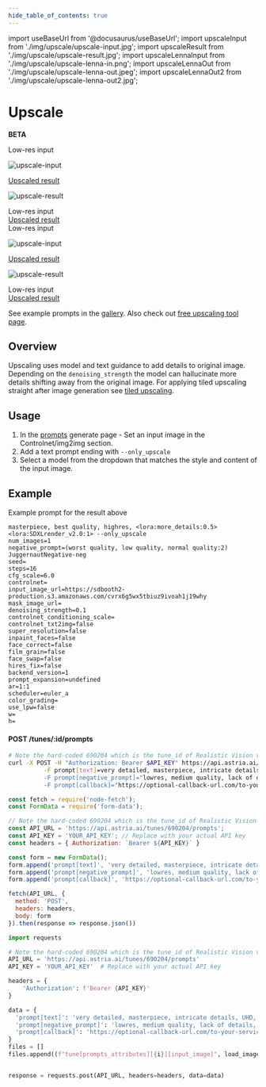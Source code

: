 ```yaml
---
hide_table_of_contents: true
---
```

import useBaseUrl from '@docusaurus/useBaseUrl';
import upscaleInput from './img/upscale/upscale-input.jpg';
import upscaleResult from './img/upscale/upscale-result.jpg';
import upscaleLennaInput from './img/upscale/upscale-lenna-in.png';
import upscaleLennaOut from './img/upscale/upscale-lenna-out.jpeg';
import upscaleLennaOut2 from './img/upscale/upscale-lenna-out2.jpg';


# Upscale
**BETA**

<div style={{ display: "grid", 'grid-template-columns': '1fr 1fr', gap: '1.5rem' }}>
<div>
<figcaption>Low-res input</figcaption>

![upscale-input](./img/upscale/upscale-input.jpg)
</div>

<div>
<figcaption>
<a href="https://www.astria.ai/gallery?text=only_upscale">Upscaled result</a>
</figcaption>

![upscale-result](./img/upscale/upscale-result.jpg)
</div>

</div>

<div style={{ display: "grid", 'grid-template-columns': '1fr 1fr', gap: '1.5rem' }}>
<div>
<figcaption>Low-res input</figcaption>

<div style={{backgroundImage: `url(`+upscaleInput+`)`, backgroundPosition: '50% 20%', backgroundSize: 3000,  width: "100%", height: 300}}></div>
</div>

<div>
<figcaption>
<a href="https://www.astria.ai/gallery?text=only_upscale">Upscaled result</a>
</figcaption>

<div style={{backgroundImage: `url('`+upscaleResult+`')`, backgroundPosition: '50% 20%', backgroundSize: 3000,  width: "100%", height: 300}}></div>
</div>

</div>
<div style={{ display: "grid", 'grid-template-columns': '1fr 1fr', gap: '1.5rem' }}>
<div>
<figcaption>Low-res input</figcaption>

![upscale-input](./img/upscale/upscale-lenna-in.png)
</div>

<div>
<figcaption>
<a href="https://www.astria.ai/gallery?text=only_upscale">Upscaled result</a>
</figcaption>

![upscale-result](./img/upscale/upscale-lenna-out2.jpg)
</div>

</div>

<div style={{ display: "grid", 'grid-template-columns': '1fr 1fr', gap: '1.5rem' }}>
<div>
<figcaption>Low-res input</figcaption>

<div style={{backgroundImage: `url(`+upscaleLennaInput+`)`, backgroundPosition: '50% 20%', backgroundSize: 1000,  width: "100%", height: 300}}></div>
</div>

<div>
<figcaption>
<a href="https://www.astria.ai/gallery?text=only_upscale">Upscaled result</a>
</figcaption>

<div style={{backgroundImage: `url('`+upscaleLennaOut2+`')`, backgroundPosition: '50% 20%', backgroundSize: 1000,  width: "100%", height: 300}}></div>
</div>

</div>








<div className="api-method">
<div>



See example prompts in the [gallery](https://www.astria.ai/gallery?text=only_upscale). Also check out [free upscaling tool page](https://www.astria.ai/upscale).

## Overview
Upscaling uses model and text guidance to add details to original image. Depending on the `denoising_strength` the model can hallucinate more details shifting away from the original image. For applying tiled upscaling straight after image generation see [tiled upscaling](/docs/features/tiled-upscale). 

## Usage
1. In the [prompts](https://www.astria.ai/prompts) generate page - Set an input image in the Controlnet/img2img section.
2. Add a text prompt ending with `--only_upscale`
3. Select a model from the dropdown that matches the style and content of the input image.

## Example 
Example prompt for the result above

```text
masterpiece, best quality, highres, <lora:more_details:0.5> <lora:SDXLrender_v2.0:1> --only_upscale
num_images=1
negative_prompt=(worst quality, low quality, normal quality:2) JuggernautNegative-neg
seed=
steps=16
cfg_scale=6.0
controlnet=
input_image_url=https://sdbooth2-production.s3.amazonaws.com/cvrx6g5wx5tbiuz9ivoah1j19why
mask_image_url=
denoising_strength=0.1
controlnet_conditioning_scale=
controlnet_txt2img=false
super_resolution=false
inpaint_faces=false
face_correct=false
film_grain=false
face_swap=false
hires_fix=false
backend_version=1
prompt_expansion=undefined
ar=1:1
scheduler=euler_a
color_grading=
use_lpw=false
w=
h=
```

</div>

<div>


#### POST /tunes/:id/prompts

<Tabs groupId="lang">
  <TabItem value="curl" label="cURL" default>

```bash showLineNumbers
# Note the hard-coded 690204 which is the tune_id of Realistic Vision v5.1 from the gallery
curl -X POST -H "Authorization: Bearer $API_KEY" https://api.astria.ai/tunes/690204/prompts \
          -F prompt[text]=very detailed, masterpiece, intricate details, UHD, 8K --only_upscale <lora:add_detail:1>" \
          -F prompt[negative_prompt]="lowres, medium quality, lack of details, bad quality, worst quality, blur, blurry, pixelated, jpeg artifacts" \
          -F prompt[callback]="https://optional-callback-url.com/to-your-service-when-ready?prompt_id=1" 
```
  </TabItem>
  <TabItem value="javascript" label="Node.js">

```javascript
const fetch = require('node-fetch');
const FormData = require('form-data');

// Note the hard-coded 690204 which is the tune_id of Realistic Vision v5.1 from the gallery
const API_URL = 'https://api.astria.ai/tunes/690204/prompts';
const API_KEY = 'YOUR_API_KEY'; // Replace with your actual API key
const headers = { Authorization: `Bearer ${API_KEY}` }

const form = new FormData();
form.append('prompt[text]', 'very detailed, masterpiece, intricate details, UHD, 8K --only_upscale <lora:add_detail:1>');
form.append('prompt[negative_prompt]', 'lowres, medium quality, lack of details, bad quality, worst quality, blur, blurry, pixelated, jpeg artifacts');
form.append('prompt[callback]', 'https://optional-callback-url.com/to-your-service-when-ready?prompt_id=1');

fetch(API_URL, {
  method: 'POST',
  headers: headers,
  body: form
}).then(response => response.json())


```
  </TabItem>
  <TabItem value="python" label="Python">

```python
import requests

# Note the hard-coded 690204 which is the tune_id of Realistic Vision v5.1 from the gallery
API_URL = 'https://api.astria.ai/tunes/690204/prompts'
API_KEY = 'YOUR_API_KEY'  # Replace with your actual API key

headers = {
    'Authorization': f'Bearer {API_KEY}'
}

data = {
  'prompt[text]': 'very detailed, masterpiece, intricate details, UHD, 8K --only_upscale <lora:add_detail:1>',
  'prompt[negative_prompt]': 'lowres, medium quality, lack of details, bad quality, worst quality, blur, blurry, pixelated, jpeg artifacts',
  'prompt[callback]': 'https://optional-callback-url.com/to-your-service-when-ready?prompt_id=1'
}
files = []
files.append((f"tune[prompts_attributes][{i}][input_image]", load_image(prompt['input_image'])))


response = requests.post(API_URL, headers=headers, data=data)
```
  </TabItem>
</Tabs>

</div>
</div>
